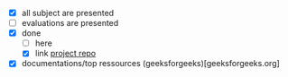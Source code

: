 - [x] all subject are presented
- [ ] evaluations are presented
- [x] done
  - [ ] here
  - [x] link [project repo](https://github.com/mohaslimani/Libft)
- [x] documentations/top ressources (geeksforgeeks)[geeksforgeeks.org]
